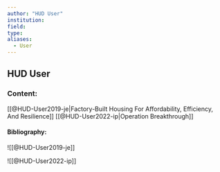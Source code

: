 ```yaml
---
author: "HUD User"
institution:
field:
type:
aliases:
  - User
---
```


## HUD User

### Content:
[[@HUD-User2019-je|Factory-Built Housing For Affordability, Efficiency, And Resilience]]
[[@HUD-User2022-ip|Operation Breakthrough]]

#### Bibliography:

![[@HUD-User2019-je]]

![[@HUD-User2022-ip]]